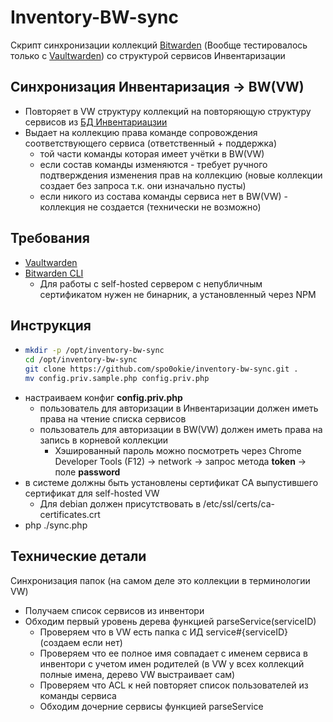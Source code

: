 # Inventory-BW-sync
Скрипт синхронизации коллекций [Bitwarden](https://bitwarden.com/) (Вообще тестировалось только с [Vaultwarden](https://vaultwarden.net/)) со структурой сервисов Инвентаризации  
  
## Синхронизация Инвентаризация -> BW(VW)
  * Повторяет в VW структуру коллекций на повторяющую структуру сервисов из [БД Инвентариацзии](https://github.com/spo0okie/arms_inventory)
  * Выдает на коллекцию права команде сопровождения соответствующего сервиса (ответственный + поддержка)
    * той части команды которая имеет учётки в BW(VW)
    * если состав команды изменяются - требует ручного подтверждения изменения прав на коллекцию (новые коллекции создает без запроса т.к. они изначально пусты)
    * если никого из состава команды сервиса нет в BW(VW) - коллекция не создается (технически не возможно)

## Требования
  * [Vaultwarden](https://github.com/dani-garcia/vaultwarden)
  * [Bitwarden CLI](https://bitwarden.com/help/cli/)
    * Для работы с self-hosted сервером с непубличным сертификатом нужен не бинарник, а установленный через NPM
   
## Инструкция
  * ```bash
    mkdir -p /opt/inventory-bw-sync
    cd /opt/inventory-bw-sync
    git clone https://github.com/spo0okie/inventory-bw-sync.git .
    mv config.priv.sample.php config.priv.php
    ```
  * настраиваем конфиг **config.priv.php**
    * пользователь для авторизации в Инвентаризации должен иметь права на чтение списка сервисов
    * пользователь для авторизации в BW(VW) должен иметь права на запись в корневой коллекции
      * Хэшированный пароль можно посмотреть через Chrome Developer Tools (F12) -> network -> запрос метода **token** -> поле **password**
  * в системе должны быть установлены сертификат CA выпустившего сертификат для self-hosted VW
    * Для debian должен присутствовать в /etc/ssl/certs/ca-certificates.crt
  * php ./sync.php

## Технические детали
Синхронизация папок (на самом деле это коллекции в терминологии VW)
  * Получаем список сервисов из инвентори
  * Обходим первый уровень дерева функцией parseService(serviceID)
    * Проверяем что в VW есть папка с ИД service#{serviceID} (создаем если нет)
    * Проверяем что ее полное имя совпадает с именем сервиса в инвентори с учетом имен родителей (в VW у всех коллекций полные имена, дерево VW выстраивает сам)
    * Проверяем что ACL к ней повторяет список пользователей из команды сервиса
    * Обходим дочерние сервисы функцией parseService